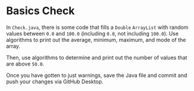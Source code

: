 # Basics Check

In `Check.java`, there is some code that fills a `Double` `ArrayList` with random values between `0.0` and `100.0` (including `0.0`, not including `100.0`). Use algorithms to print out the average, minimum, maximum, and mode of the array.

Then, use algorithms to determine and print out the number of values that are above `50.0`.

Once you have gotten to just warnings, save the Java file and commit and push your changes via GitHub Desktop.